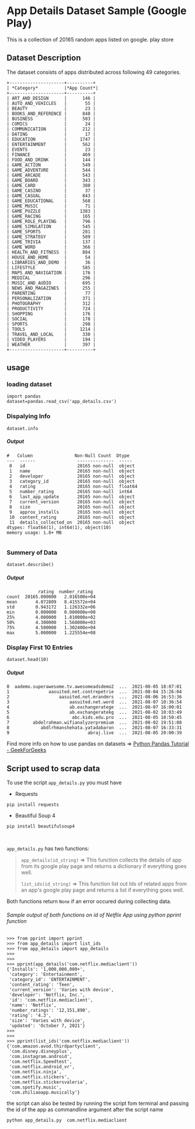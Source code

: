 # App Details Dataset Sample (Google Play)
This is a collection of 20165 random apps listed on google.
play store
## Dataset Description
The dataset consists of apps  distributed across following 49 categories.
```
+---------------------+----------+
| *Category*          |*App Count*|
+---------------------+----------+
| ART_AND_DESIGN      |      146 |
| AUTO_AND_VEHICLES   |       55 |
| BEAUTY              |       23 |
| BOOKS_AND_REFERENCE |      848 |
| BUSINESS            |      503 |
| COMICS              |       24 |
| COMMUNICATION       |      212 |
| DATING              |       17 |
| EDUCATION           |     1747 |
| ENTERTAINMENT       |      562 |
| EVENTS              |       23 |
| FINANCE             |      469 |
| FOOD_AND_DRINK      |      144 |
| GAME_ACTION         |      549 |
| GAME_ADVENTURE      |      544 |
| GAME_ARCADE         |      543 |
| GAME_BOARD          |      343 |
| GAME_CARD           |      380 |
| GAME_CASINO         |       37 |
| GAME_CASUAL         |      843 |
| GAME_EDUCATIONAL    |      568 |
| GAME_MUSIC          |       71 |
| GAME_PUZZLE         |     1383 |
| GAME_RACING         |      165 |
| GAME_ROLE_PLAYING   |      796 |
| GAME_SIMULATION     |      545 |
| GAME_SPORTS         |      281 |
| GAME_STRATEGY       |      589 |
| GAME_TRIVIA         |      137 |
| GAME_WORD           |      366 |
| HEALTH_AND_FITNESS  |      884 |
| HOUSE_AND_HOME      |       54 |
| LIBRARIES_AND_DEMO  |       36 |
| LIFESTYLE           |      585 |
| MAPS_AND_NAVIGATION |      176 |
| MEDICAL             |      296 |
| MUSIC_AND_AUDIO     |      695 |
| NEWS_AND_MAGAZINES  |      255 |
| PARENTING           |       77 |
| PERSONALIZATION     |      371 |
| PHOTOGRAPHY         |      312 |
| PRODUCTIVITY        |      724 |
| SHOPPING            |      176 |
| SOCIAL              |      178 |
| SPORTS              |      298 |
| TOOLS               |     1214 |
| TRAVEL_AND_LOCAL    |      330 |
| VIDEO_PLAYERS       |      194 |
| WEATHER             |      397 |
+---------------------+----------+
```
## usage
### loading dataset
```
import pandas
dataset=pandas.read_csv('app_details.csv')
```
### Dispalying Info
```
dataset.info
```
##### Output
```
#   Column                Non-Null Count  Dtype  
---  ------                --------------  -----  
 0   id                    20165 non-null  object 
 1   name                  20165 non-null  object 
 2   developer             20165 non-null  object 
 3   category_id           20165 non-null  object 
 4   rating                20165 non-null  float64
 5   number_rating         20165 non-null  int64  
 6   last_app_update       20165 non-null  object 
 7   current_version       20165 non-null  object 
 8   size                  20165 non-null  object 
 9   approx_installs       20165 non-null  object 
 10  content_rating        20165 non-null  object 
 11  details_collected_on  20165 non-null  object 
dtypes: float64(1), int64(1), object(10)
memory usage: 1.8+ MB


```
### Summery of Data
```
dataset.describe()
```
##### Output
```
            rating  number_rating
count  20165.000000   2.016500e+04
mean       4.072809   8.415572e+04
std        0.943172   1.126332e+06
min        0.000000   0.000000e+00
25%        4.000000   1.810000e+02
50%        4.300000   1.568000e+03
75%        4.500000   1.302400e+04
max        5.000000   1.225554e+08

```
### Display First 10 Entries
```
dataset.head(10)
```
##### Output
```
0  aademo.superawesome.tv.awesomeadsdemo2  ...  2021-08-05 18:07:01
1               aasuited.net.contrepetrie  ...  2021-08-04 15:26:04
2                   aasuited.net.mrandmrs  ...  2021-08-06 16:53:36
3                       aasuited.net.word  ...  2021-08-07 10:36:54
4                       ab.exchangeratege  ...  2021-08-07 16:00:01
5                       ab.exchangeratekg  ...  2021-08-02 10:03:49
6                        abc.kids.edu.pro  ...  2021-08-05 18:50:45
7         abdelrahman.wifianalyzerpremium  ...  2021-08-02 19:51:08
8            abdlrhmanshehata.yatadabaron  ...  2021-08-07 16:33:31
9                              abraj.live  ...  2021-08-05 20:00:39

```
Find more info on how to use pandas on datasets => [Python Pandas Tutorial - GeekForGeeks](https://www.geeksforgeeks.org/introduction-to-pandas-in-python/)

## Script used to scrap data
To use the script `app_details.py` you must have <br/>
* Requests
 ```
 pip install requests
 ```
 * Beautiful Soup 4
 ```
 pip install beautifulsoup4
 ```
 <br/>
 
`app_details.py` has two functions:<br/>

>`app_details(id_string)` => This function collects the details of app from its google play page and returns a dictionary if everything goes well.<br/>
>
>`list_ids(id_string)` => This function list out Ids of related apps from an app's google play page and returns a list if everything goes well.<br/>

Both functions return `None` if an error occured during collecting data.
 
###### Sample output of both functions on id of Netflix App  using python pprint function
```
>>> from pprint import pprint
>>> from app_details import list_ids
>>> from app_details import app_details
>>> 
>>> 
>>> pprint(app_details('com.netflix.mediaclient'))
{'Installs': '1,000,000,000+',
 'category': 'Entertainment',
 'category_id': 'ENTERTAINMENT',
 'content_rating': 'Teen',
 'current_version': 'Varies with device',
 'developer': 'Netflix, Inc.',
 'id': 'com.netflix.mediaclient',
 'name': 'Netflix',
 'number_ratings': '12,151,890',
 'rating': '4.3',
 'size': 'Varies with device',
 'updated': 'October 7, 2021'}
>>> 
>>> 
>>> pprint(list_ids('com.netflix.mediaclient'))
{'com.amazon.avod.thirdpartyclient',
 'com.disney.disneyplus',
 'com.instagram.android',
 'com.netflix.Speedtest',
 'com.netflix.android_vr',
 'com.netflix.ninja',
 'com.netflix.stickers',
 'com.netflix.stickersvaleria',
 'com.spotify.music',
 'com.zhiliaoapp.musically'}​

```
the script can also be tested by running the script fom terminal and  passing the id of the app as commandline argument after the script name
```
python app_details.py  com.netflix.mediaclient
```

